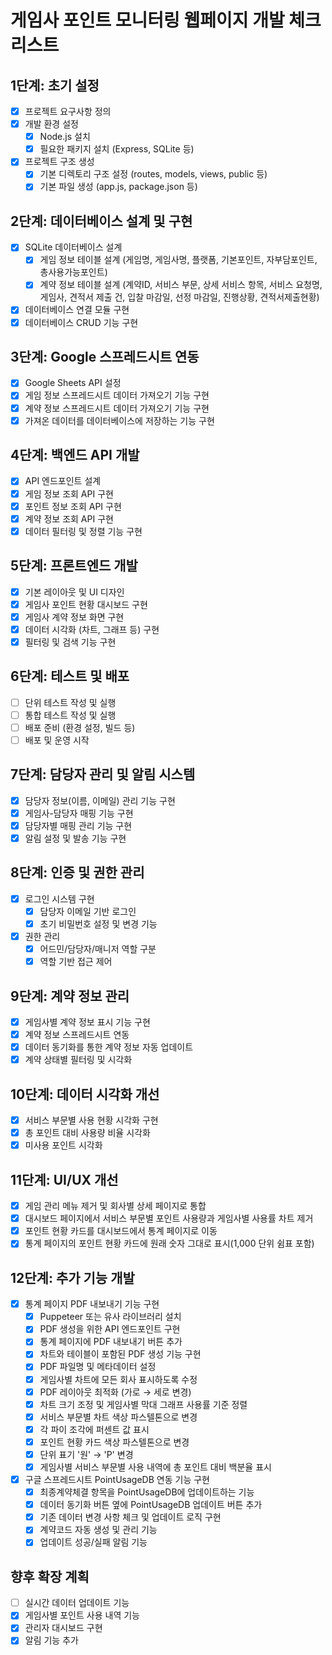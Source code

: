 # 게임사 포인트 모니터링 웹페이지 개발 체크리스트

## 1단계: 초기 설정
- [x] 프로젝트 요구사항 정의
- [x] 개발 환경 설정
  - [x] Node.js 설치
  - [x] 필요한 패키지 설치 (Express, SQLite 등)
- [x] 프로젝트 구조 생성
  - [x] 기본 디렉토리 구조 설정 (routes, models, views, public 등)
  - [x] 기본 파일 생성 (app.js, package.json 등)

## 2단계: 데이터베이스 설계 및 구현
- [x] SQLite 데이터베이스 설계
  - [x] 게임 정보 테이블 설계 (게임명, 게임사명, 플랫폼, 기본포인트, 자부담포인트, 총사용가능포인트)
  - [x] 계약 정보 테이블 설계 (계약ID, 서비스 부문, 상세 서비스 항목, 서비스 요청명, 게임사, 견적서 제출 건, 입찰 마감일, 선정 마감일, 진행상황, 견적서제출현황)
- [x] 데이터베이스 연결 모듈 구현
- [x] 데이터베이스 CRUD 기능 구현

## 3단계: Google 스프레드시트 연동
- [x] Google Sheets API 설정
- [x] 게임 정보 스프레드시트 데이터 가져오기 기능 구현
- [x] 계약 정보 스프레드시트 데이터 가져오기 기능 구현
- [x] 가져온 데이터를 데이터베이스에 저장하는 기능 구현

## 4단계: 백엔드 API 개발
- [x] API 엔드포인트 설계
- [x] 게임 정보 조회 API 구현
- [x] 포인트 정보 조회 API 구현
- [x] 계약 정보 조회 API 구현
- [x] 데이터 필터링 및 정렬 기능 구현

## 5단계: 프론트엔드 개발
- [x] 기본 레이아웃 및 UI 디자인
- [x] 게임사 포인트 현황 대시보드 구현
- [x] 게임사 계약 정보 화면 구현
- [x] 데이터 시각화 (차트, 그래프 등) 구현
- [x] 필터링 및 검색 기능 구현

## 6단계: 테스트 및 배포
- [ ] 단위 테스트 작성 및 실행
- [ ] 통합 테스트 작성 및 실행
- [ ] 배포 준비 (환경 설정, 빌드 등)
- [ ] 배포 및 운영 시작

## 7단계: 담당자 관리 및 알림 시스템
- [x] 담당자 정보(이름, 이메일) 관리 기능 구현
- [x] 게임사-담당자 매핑 기능 구현
- [x] 담당자별 매핑 관리 기능 구현
- [x] 알림 설정 및 발송 기능 구현

## 8단계: 인증 및 권한 관리
- [x] 로그인 시스템 구현
  - [x] 담당자 이메일 기반 로그인
  - [x] 초기 비밀번호 설정 및 변경 기능
- [x] 권한 관리
  - [x] 어드민/담당자/매니저 역할 구분
  - [x] 역할 기반 접근 제어

## 9단계: 계약 정보 관리
- [x] 게임사별 계약 정보 표시 기능 구현
- [x] 계약 정보 스프레드시트 연동
- [x] 데이터 동기화를 통한 계약 정보 자동 업데이트
- [x] 계약 상태별 필터링 및 시각화

## 10단계: 데이터 시각화 개선
- [x] 서비스 부문별 사용 현황 시각화 구현
- [x] 총 포인트 대비 사용량 비율 시각화
- [x] 미사용 포인트 시각화

## 11단계: UI/UX 개선
- [x] 게임 관리 메뉴 제거 및 회사별 상세 페이지로 통합
- [x] 대시보드 페이지에서 서비스 부문별 포인트 사용량과 게임사별 사용률 차트 제거
- [x] 포인트 현황 카드를 대시보드에서 통계 페이지로 이동
- [x] 통계 페이지의 포인트 현황 카드에 원래 숫자 그대로 표시(1,000 단위 쉼표 포함)

## 12단계: 추가 기능 개발
- [x] 통계 페이지 PDF 내보내기 기능 구현
  - [x] Puppeteer 또는 유사 라이브러리 설치
  - [x] PDF 생성을 위한 API 엔드포인트 구현
  - [x] 통계 페이지에 PDF 내보내기 버튼 추가
  - [x] 차트와 테이블이 포함된 PDF 생성 기능 구현
  - [x] PDF 파일명 및 메타데이터 설정
  - [x] 게임사별 차트에 모든 회사 표시하도록 수정
  - [x] PDF 레이아웃 최적화 (가로 → 세로 변경)
  - [x] 차트 크기 조정 및 게임사별 막대 그래프 사용률 기준 정렬
  - [x] 서비스 부문별 차트 색상 파스텔톤으로 변경
  - [x] 각 파이 조각에 퍼센트 값 표시
  - [x] 포인트 현황 카드 색상 파스텔톤으로 변경
  - [x] 단위 표기 '원' → 'P' 변경
  - [x] 게임사별 서비스 부문별 사용 내역에 총 포인트 대비 백분율 표시

- [x] 구글 스프레드시트 PointUsageDB 연동 기능 구현
  - [x] 최종계약체결 항목을 PointUsageDB에 업데이트하는 기능
  - [x] 데이터 동기화 버튼 옆에 PointUsageDB 업데이트 버튼 추가
  - [x] 기존 데이터 변경 사항 체크 및 업데이트 로직 구현
  - [x] 계약코드 자동 생성 및 관리 기능
  - [x] 업데이트 성공/실패 알림 기능

## 향후 확장 계획
- [ ] 실시간 데이터 업데이트 기능
- [x] 게임사별 포인트 사용 내역 기능
- [x] 관리자 대시보드 구현
- [x] 알림 기능 추가 